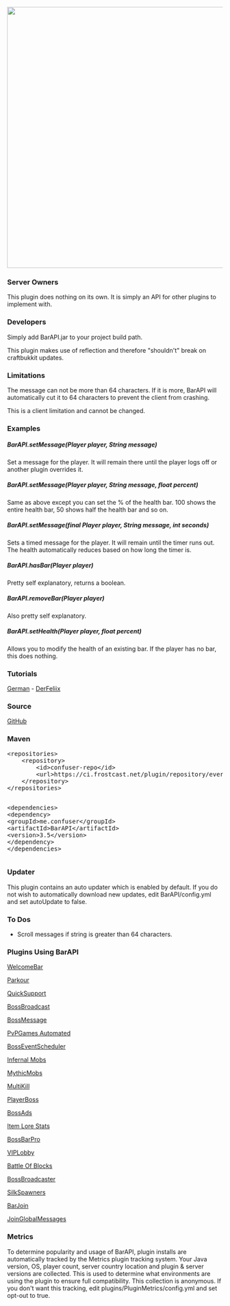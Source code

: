 
<p><a class="img-holder" href="https://dl.dropboxusercontent.com/s/qg69hkk6dmpq8zd/shot_130901_201310.png?token_hash=AAGC7_1B9PDv79DWxGiM_1tWSabZL6OwhGfp8oUb39ZPVQ" style="width: 610px;"><img src="https://dl.dropboxusercontent.com/s/qg69hkk6dmpq8zd/shot_130901_201310.png?token_hash=AAGC7_1B9PDv79DWxGiM_1tWSabZL6OwhGfp8oUb39ZPVQ" alt="" title="" style="width: 610px;"></a></p>
<h3 id="w-server-owners">Server Owners</h3>
<p>This plugin does nothing on its own. It is simply an API for other plugins to implement with.</p>
<h3 id="w-developers">Developers</h3>
<p>Simply add BarAPI.jar to your project build path.</p>
<p>This plugin makes use of reflection and therefore "shouldn't" break on craftbukkit updates.</p>
<h3 id="w-limitations">Limitations</h3>
<p>The message can not be more than 64 characters. If it is more, BarAPI will automatically cut it to 64 characters to prevent the client from crashing. </p>
<p>This is a client limitation and cannot be changed.</p>
<h3 id="w-examples">Examples</h3>
<h5 id="w-bar-api-set-message-player-player-string-message">BarAPI.setMessage(Player player, String message)</h5>
<p>Set a message for the player. It will remain there until the player logs off or another plugin overrides it.</p>
<h5 id="w-bar-api-set-message-player-player-string-message-float">BarAPI.setMessage(Player player, String message, float percent)</h5>
<p>Same as above except you can set the % of the health bar. 100 shows the entire health bar, 50 shows half the health bar and so on.</p>
<h5 id="w-bar-api-set-message-final-player-player-string-message">BarAPI.setMessage(final Player player, String message, int seconds)</h5>
<p>Sets a timed message for the player. It will remain until the timer runs out. The health automatically reduces based on how long the timer is.</p>
<h5 id="w-bar-api-has-bar-player-player">BarAPI.hasBar(Player player)</h5>
<p>Pretty self explanatory, returns a boolean.</p>
<h5 id="w-bar-api-remove-bar-player-player">BarAPI.removeBar(Player player)</h5>
<p>Also pretty self explanatory.</p>
<h5 id="w-bar-api-set-health-player-player-float-percent">BarAPI.setHealth(Player player, float percent)</h5>
<p>Allows you to modify the health of an existing bar. If the player has no bar, this does nothing.</p>
<h3 id="w-tutorials">Tutorials</h3>
<p><a href="http://youtu.be/Nb-tLbLrrmM">German</a> - <a href="http://dev.bukkit.org/profiles/DerFeliix/">DerFeliix</a></p>
<h3 id="w-source">Source</h3>
<p><a href="https://github.com/confuser/BarAPI/">GitHub</a></p>
<h3 id="w-maven">Maven</h3>
<div class="code-wrapper" data-lexer="html"><div class="markup-code"><pre><span class="nt">&lt;repositories&gt;</span>
	<span class="nt">&lt;repository&gt;</span>
		<span class="nt">&lt;id&gt;</span>confuser-repo<span class="nt">&lt;/id&gt;</span>
		<span class="nt">&lt;url&gt;</span>https://ci.frostcast.net/plugin/repository/everything<span class="nt">&lt;/url&gt;</span>
	<span class="nt">&lt;/repository&gt;</span>
<span class="nt">&lt;/repositories&gt;</span>

<span class="nt">&lt;dependencies&gt;</span>
	<span class="nt">&lt;dependency&gt;</span>
		<span class="nt">&lt;groupId&gt;</span>me.confuser<span class="nt">&lt;/groupId&gt;</span>
		<span class="nt">&lt;artifactId&gt;</span>BarAPI<span class="nt">&lt;/artifactId&gt;</span>
		<span class="nt">&lt;version&gt;</span>3.5<span class="nt">&lt;/version&gt;</span>
	<span class="nt">&lt;/dependency&gt;</span>
<span class="nt">&lt;/dependencies&gt;</span>
</pre></div>
</div><h3 id="w-updater">Updater</h3>
<p>This plugin contains an auto updater which is enabled by default. If you do not wish to automatically download new updates, edit BarAPI/config.yml and set autoUpdate to false.</p>
<h3 id="w-to-dos">To Dos</h3>
<ul><li>Scroll messages if string is greater than 64 characters.
</li></ul>
<h3 id="w-plugins-using-bar-api">Plugins Using BarAPI</h3>
<p><a href="http://dev.bukkit.org/bukkit-plugins/welcomebar/">WelcomeBar</a></p>
<p><a href="http://dev.bukkit.org/bukkit-plugins/parkour/">Parkour</a></p>
<p><a href="http://dev.bukkit.org/bukkit-plugins/quicksupport/">QuickSupport</a></p>
<p><a href="http://dev.bukkit.org/bukkit-plugins/bossbroadcast/">BossBroadcast</a></p>
<p><a href="http://dev.bukkit.org/bukkit-plugins/bossmessage/">BossMessage</a></p>
<p><a href="http://dev.bukkit.org/bukkit-plugins/pvpgames-automated/">PvPGames Automated</a></p>
<p><a href="http://dev.bukkit.org/bukkit-plugins/bosseventscheduler/">BossEventScheduler</a></p>
<p><a href="http://dev.bukkit.org/bukkit-plugins/infernal-mobs/">Infernal Mobs</a></p>
<p><a href="http://dev.bukkit.org/bukkit-plugins/mythicmobs/">MythicMobs</a></p>
<p><a href="http://dev.bukkit.org/bukkit-plugins/multikill/">MultiKill</a></p>
<p><a href="http://dev.bukkit.org/bukkit-plugins/playerboss/">PlayerBoss</a></p>
<p><a href="http://dev.bukkit.org/bukkit-plugins/bossads/">BossAds</a></p>
<p><a href="http://dev.bukkit.org/bukkit-plugins/item-lore-stats/">Item Lore Stats</a></p>
<p><a href="http://dev.bukkit.org/bukkit-plugins/bossbarpro/">BossBarPro</a></p>
<p><a href="http://dev.bukkit.org/bukkit-plugins/viplobby/">VIPLobby</a></p>
<p><a href="http://dev.bukkit.org/bukkit-plugins/battleofblocks/">Battle Of Blocks</a></p>
<p><a href="http://dev.bukkit.org/bukkit-plugins/bossbroadcaster/">BossBroadcaster</a></p>
<p><a href="http://dev.bukkit.org/bukkit-plugins/silkspawners/">SilkSpawners</a></p>
<p><a href="http://dev.bukkit.org/bukkit-plugins/barjoin/">BarJoin</a></p>
<p><a href="http://dev.bukkit.org/bukkit-plugins/join_messages/">JoinGlobalMessages</a></p>
<h3 id="w-metrics">Metrics</h3>
<p>To determine popularity and usage of BarAPI, plugin installs are automatically tracked by the Metrics plugin tracking system. Your Java version, OS, player count, server country location and plugin &amp; server versions are collected. This is used to determine what environments are using the plugin to ensure full compatibility. This collection is anonymous. If you don't want this tracking, edit plugins/PluginMetrics/config.yml and set opt-out to true.
<a href="http://mcstats.org/plugin/BarAPI"><img src="http://api.mcstats.org/signature/BarAPI.png" alt="" title=""></a></p>
